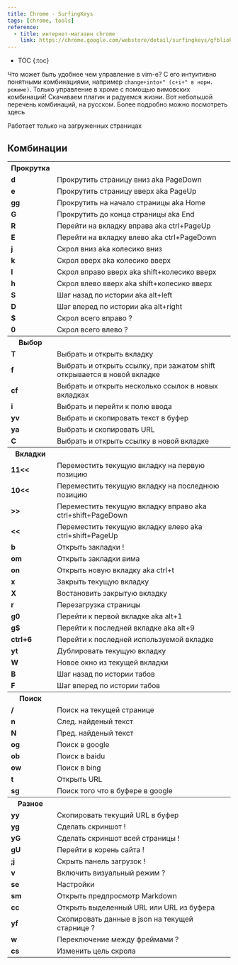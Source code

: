 ```yaml
---
title: Chrome - SurfingKeys
tags: [chrome, tools]
reference:
  - title: интернет-магазин chrome
    link: https://chrome.google.com/webstore/detail/surfingkeys/gfbliohnnapiefjpjlpjnehglfpaknnc
---
```


* TOC 
{:toc}

Что может быть удобнее чем управление в vim-е? С его интуитивно понятными комбинациями, например `change+into+" (c+i+" в норм. режиме)`.  Только управление в хроме с помощью вимовских комбинаций! Скачиваем плагин и радуемся жизни. Вот небольшой перечень комбинаций, на русском. Более подробно можно посмотреть здесь

<div class="warn">
  <p>Работает только на загруженных страницах</p>
</div>

## Комбинации

<table>
  <tr><th>Прокрутка</th><th></th></tr>
  <tr><td><b>d</b></td><td>Прокрутить страницу вниз aka PageDown</td></tr>
  <tr><td><b>e</b></td><td>Прокрутить страницу вверх aka PageUp</td></tr>
  <tr><td><b>gg</b></td><td>Прокрутить на начало страницы aka Home</td></tr>
  <tr><td><b>G</b></td><td>Прокрутить до конца страницы aka End</td></tr>
  <tr><td><b>R</b></td><td>Перейти на вкладку вправа aka ctrl+PageUp</td></tr>
  <tr><td><b>E</b></td><td>Перейти на вкладку влево aka ctrl+PageDown</td></tr>
  <tr><td><b>j</b></td><td>Скрол вниз aka колесико вниз</td></tr>
  <tr><td><b>k</b></td><td>Скрол вверх aka колесико вверх</td></tr>
  <tr><td><b>l</b></td><td>Скрол вправо вверх aka shift+колесико вверх</td></tr>
  <tr><td><b>h</b></td><td>Скрол влево вверх aka shift+колесико вверх</td></tr>
  <tr><td><b>S</b></td><td>Шаг назад по истории aka alt+left</td></tr>
  <tr><td><b>D</b></td><td>Шаг вперед по истории aka alt+right</td></tr>
  <tr><td><b>$</b></td><td>Скрол всего вправо ?</td></tr>
  <tr><td><b>0</b></td><td>Скрол всего влево ?</td></tr>
  <tr><th>Выбор</th><th></th></tr>
  <tr><td><b>T</b></td><td>Выбрать и открыть вкладку</td></tr>
  <tr><td><b>f</b></td><td>Выбрать и открыть ссылку, при зажатом shift открывается в новой вкладке</td></tr>
  <tr><td><b>cf</b></td><td>Выбрать и открыть несколько ссылок в новых вкладках</td></tr>
  <tr><td><b>i</b></td><td>Выбрать и перейти к полю ввода</td></tr>
  <tr><td><b>yv</b></td><td>Выбрать и скопировать текст в буфер</td></tr>
  <tr><td><b>ya</b></td><td>Выбрать и скопировать URL</td></tr>
  <tr><td><b>C</b></td><td>Выбрать и открыть ссылку в новой вкладке</td></tr>
  <tr><th>Вкладки</th><th></th></tr>
  <tr><td><b>11<<</b></td><td>Переместить текущую вкладку на первую позицию</td></tr>
  <tr><td><b>10<<</b></td><td>Переместить текущую вкладку на последнюю позицию</td></tr>
  <tr><td><b>>></b></td><td>Переместить текущую вкладку вправо aka ctrl+shift+PageDown</td></tr>
  <tr><td><b><<</b></td><td>Переместить текущую вкладку влево aka ctrl+shift+PageUp</td></tr>
  <tr><td><b>b</b></td><td>Открыть закладки !</td></tr>
  <tr><td><b>om</b></td><td>Открыть закладки вима</td></tr>
  <tr><td><b>on</b></td><td>Открыть новую вкладку aka ctrl+t</td></tr>
  <tr><td><b>x</b></td><td>Закрыть текущую вкладку</td></tr>
  <tr><td><b>X</b></td><td>Востановить закрытую вкладку</td></tr>
  <tr><td><b>r</b></td><td>Перезагрузка страницы</td></tr>
  <tr><td><b>g0</b></td><td>Перейти к первой вкладке aka alt+1</td></tr>
  <tr><td><b>g$</b></td><td>Перейти к последней вкладке aka alt+9</td></tr>
  <tr><td><b>ctrl+6</b></td><td>Перейти к последней используемой вкладке</td></tr>
  <tr><td><b>yt</b></td><td>Дублировать текущую вкладку</td></tr>
  <tr><td><b>W</b></td><td>Новое окно из текущей вкладки</td></tr>
  <tr><td><b>B</b></td><td>Шаг назад по истории табов</td></tr>
  <tr><td><b>F</b></td><td>Шаг вперед по истории табов</td></tr>
  <tr><th>Поиск</th><th></th></tr>
  <tr><td><b>/</b></td><td>Поиск на текущей странице</td></tr>
  <tr><td><b>n</b></td><td>След. найденый текст</td></tr>
  <tr><td><b>N</b></td><td>Пред. найденый текст</td></tr>
  <tr><td><b>og</b></td><td>Поиск в google</td></tr>
  <tr><td><b>ob</b></td><td>Поиск в baidu</td></tr>
  <tr><td><b>ow</b></td><td>Поиск в bing</td></tr>
  <tr><td><b>t</b></td><td>Открыть URL</td></tr>
  <tr><td><b>sg</b></td><td>Поиск того что в буфере в google</td></tr>
  <tr><th>Разное</th><th></th></tr>
  <tr><td><b>yy</b></td><td>Скопировать текущий URL в буфер</td></tr>
  <tr><td><b>yg</b></td><td>Сделать скриншот !</td></tr>
  <tr><td><b>yG</b></td><td>Сделать скриншот всей страницы !</td></tr>
  <tr><td><b>gU</b></td><td>Перейти в корень сайта !</td></tr>
  <tr><td><b>;j</b></td><td>Скрыть панель загрузок !</td></tr>
  <tr><td><b>v</b></td><td>Включить визуальный режим ?</td></tr>
  <tr><td><b>se</b></td><td>Настройки</td></tr>
  <tr><td><b>sm</b></td><td>Открыть предпросмотр Markdown</td></tr>
  <tr><td><b>cc</b></td><td>Открыть выделенный URL или URL из буфера</td></tr>
  <tr><td><b>yf</b></td><td>Скопировать данные в json на текущей старнице ?</td></tr>
  <tr><td><b>w</b></td><td>Переключение между фреймами ?</td></tr>
  <tr><td><b>cs</b></td><td>Изменить цель скрола</td></tr>
</table>
